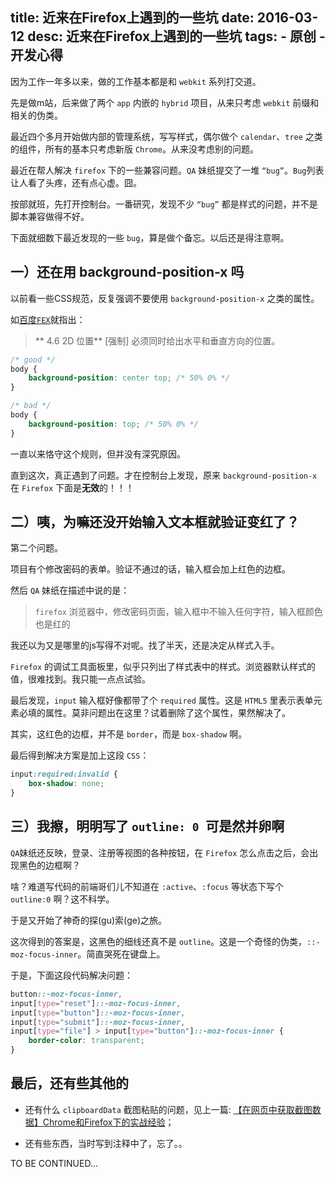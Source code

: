 title: 近来在Firefox上遇到的一些坑
date: 2016-03-12
desc: 近来在Firefox上遇到的一些坑
tags: 
    - 原创
    - 开发心得
---

因为工作一年多以来，做的工作基本都是和 `webkit` 系列打交道。

先是做m站，后来做了两个 `app` 内嵌的 `hybrid` 项目，从来只考虑 `webkit` 前缀和相关的伪类。

最近四个多月开始做内部的管理系统，写写样式，偶尔做个 `calendar`、`tree` 之类的组件，所有的基本只考虑新版 `Chrome`。从来没考虑别的问题。

最近在帮人解决 `firefox` 下的一些兼容问题。`QA` 妹纸提交了一堆 `“bug”`。`Bug`列表让人看了头疼，还有点心虚。囧。

按部就班，先打开控制台。一番研究，发现不少 `“bug”` 都是样式的问题，并不是脚本兼容做得不好。

下面就细数下最近发现的一些 `bug`，算是做个备忘。以后还是得注意啊。


## 一）还在用 **background-position-x** 吗

以前看一些CSS规范，反复强调不要使用 `background-position-x` 之类的属性。

如[百度`FEX`](https://github.com/fex-team/styleguide/blob/master/css.md#46-2d-位置)就指出：
>** 4.6 2D 位置**
>[强制] 必须同时给出水平和垂直方向的位置。

```css
/* good */
body {
    background-position: center top; /* 50% 0% */
}

/* bad */
body {
    background-position: top; /* 50% 0% */
}
```

一直以来恪守这个规则，但并没有深究原因。

直到这次，真正遇到了问题。才在控制台上发现，原来 `background-position-x` 在 `Firefox` 下面是**无效**的！！！

## 二）咦，为嘛还没开始输入文本框就验证变红了？

第二个问题。

项目有个修改密码的表单。验证不通过的话，输入框会加上红色的边框。

然后 `QA` 妹纸在描述中说的是：

> `firefox` 浏览器中，修改密码页面，输入框中不输入任何字符，输入框颜色也是红的  

我还以为又是哪里的js写得不对呢。找了半天，还是决定从样式入手。

`Firefox` 的调试工具面板里，似乎只列出了样式表中的样式。浏览器默认样式的值，很难找到。我只能一点点试验。

最后发现，`input` 输入框好像都带了个 `required` 属性。这是 `HTML5` 里表示表单元素必填的属性。莫非问题出在这里？试着删除了这个属性，果然解决了。

其实，这红色的边框，并不是 `border`，而是 `box-shadow` 啊。

最后得到解决方案是加上这段 `CSS`：

```css
input:required:invalid {
    box-shadow: none;
}
```

## 三）我擦，明明写了 `outline: 0 `可是然并卵啊

`QA`妹纸还反映，登录、注册等视图的各种按钮，在 `Firefox` 怎么点击之后，会出现黑色的边框啊？

啥？难道写代码的前端哥们儿不知道在 `:active`、`:focus` 等状态下写个 `outline:0` 啊？这不科学。

于是又开始了神奇的探(gu)索(ge)之旅。

这次得到的答案是，这黑色的细线还真不是 `outline`。这是一个奇怪的伪类，`::-moz-focus-inner`。简直哭死在键盘上。

于是，下面这段代码解决问题：

```css
button::-moz-focus-inner,
input[type="reset"]::-moz-focus-inner,
input[type="button"]::-moz-focus-inner,
input[type="submit"]::-moz-focus-inner,
input[type="file"] > input[type="button"]::-moz-focus-inner {
    border-color: transparent;
}
```

## 最后，还有些其他的

- 还有什么 `clipboardData` 截图粘贴的问题，见上一篇: [【在网页中获取截图数据】Chrome和Firefox下的实战经验](https://segmentfault.com/a/1190000004584071)；

- 还有些东西，当时写到注释中了，忘了。。

TO BE CONTINUED...
